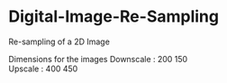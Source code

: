# Digital-Image-Re-Sampling
Re-sampling of a 2D Image

Dimensions for the images
Downscale : 200 150  
Upscale : 400 450
